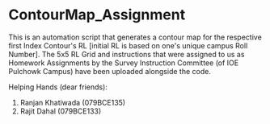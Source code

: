 # ContourMap_Assignment
This is an automation script that generates a contour map for the respective first Index Contour's RL [initial RL is based on one's unique campus Roll Number]. The 5x5 RL Grid and instructions that were assigned to us as Homework Assignments by the Survey Instruction Committee (of IOE Pulchowk Campus) have been uploaded alongside the code. 

Helping Hands (dear friends):
1. Ranjan Khatiwada (079BCE135)
2. Rajit Dahal (079BCE133)
